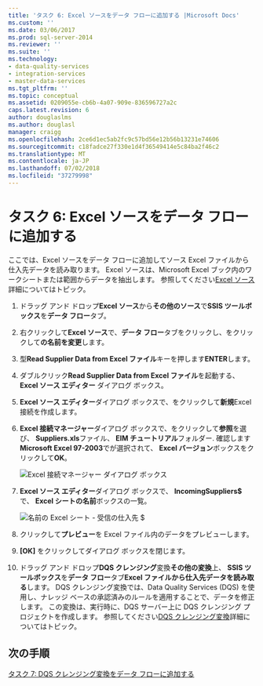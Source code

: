 ```yaml
---
title: 'タスク 6: Excel ソースをデータ フローに追加する |Microsoft Docs'
ms.custom: ''
ms.date: 03/06/2017
ms.prod: sql-server-2014
ms.reviewer: ''
ms.suite: ''
ms.technology:
- data-quality-services
- integration-services
- master-data-services
ms.tgt_pltfrm: ''
ms.topic: conceptual
ms.assetid: 0209055e-cb6b-4a07-909e-836596727a2c
caps.latest.revision: 6
author: douglaslms
ms.author: douglasl
manager: craigg
ms.openlocfilehash: 2ce6d1ec5ab2fc9c57bd56e12b56b13231e74606
ms.sourcegitcommit: c18fadce27f330e1d4f36549414e5c84ba2f46c2
ms.translationtype: MT
ms.contentlocale: ja-JP
ms.lasthandoff: 07/02/2018
ms.locfileid: "37279998"
---
```

# <a name="task-6-adding-excel-source-to-the-data-flow"></a>タスク 6: Excel ソースをデータ フローに追加する
  ここでは、Excel ソースをデータ フローに追加してソース Excel ファイルから仕入先データを読み取ります。 Excel ソースは、Microsoft Excel ブック内のワークシートまたは範囲からデータを抽出します。 参照してください[Excel ソース](http://msdn.microsoft.com/library/ms141683.aspx)詳細についてはトピック。  
  
1.  ドラッグ アンド ドロップ**Excel ソース**から**その他のソース**で**SSIS ツールボックス**を**データ フロー**タブ。  
  
2.  右クリックして**Excel ソース**で、**データ フロー**タブをクリックし、をクリックして**の名前を変更**します。  
  
3.  型**Read Supplier Data from Excel ファイル**キーを押します**ENTER**します。  
  
4.  ダブルクリック**Read Supplier Data from Excel ファイル**を起動する、 **Excel ソース エディター**  ダイアログ ボックス。  
  
5.  **Excel ソース エディター**ダイアログ ボックスで、をクリックして**新規**Excel 接続を作成します。  
  
6.  **Excel 接続マネージャー**ダイアログ ボックスで、をクリックして**参照**を選び、 **Suppliers.xls**ファイル、 **EIM チュートリアル**フォルダー. 確認します**Microsoft Excel 97-2003**でが選択されて、 **Excel バージョン**ボックスをクリックして**OK**。  
  
     ![Excel 接続マネージャー ダイアログ ボックス](../../2014/tutorials/media/et-addingexcelsourcetothedataflow-01.jpg "Excel 接続マネージャー ダイアログ ボックス")  
  
7.  **Excel ソース エディター**ダイアログ ボックスで、 **IncomingSuppliers$** で、 **Excel シートの名前**ボックスの一覧。  
  
     ![名前の Excel シート - 受信の仕入先 $](../../2014/tutorials/media/et-addingexcelsourcetothedataflow-02.jpg "Excel シート - 受信の仕入先 $ の名前")  
  
8.  クリックして**プレビュー**を Excel ファイル内のデータをプレビューします。  
  
9. **[OK]** をクリックしてダイアログ ボックスを閉じます。  
  
10. ドラッグ アンド ドロップ**DQS クレンジング**変換**その他の変換**上、 **SSIS ツールボックス**を**データ フロー**タブ**Excel ファイルから仕入先データを読み取る**します。 DQS クレンジング変換では、Data Quality Services (DQS) を使用し、ナレッジ ベースの承認済みのルールを適用することで、データを修正します。 この変換は、実行時に、DQS サーバー上に DQS クレンジング プロジェクトを作成します。 参照してください[DQS クレンジング変換](http://msdn.microsoft.com/library/ee677619.aspx)詳細についてはトピック。  
  
## <a name="next-step"></a>次の手順  
 [タスク 7: DQS クレンジング変換をデータ フローに追加する](../integration-services/data-flow/data-flow.md)  
  
  
